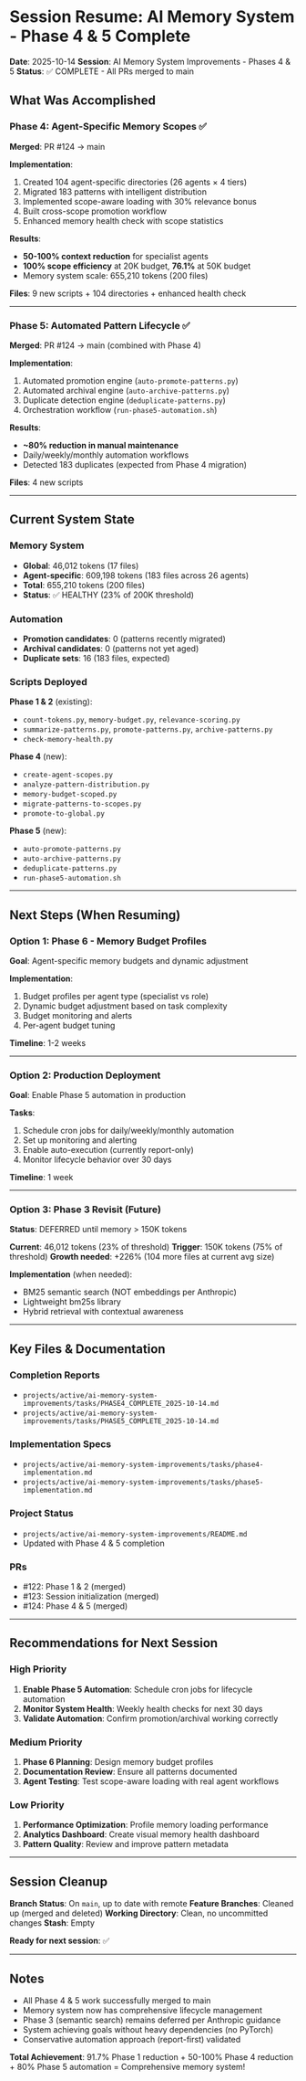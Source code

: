 # Session Resume: AI Memory System - Phase 4 & 5 Complete

**Date**: 2025-10-14
**Session**: AI Memory System Improvements - Phases 4 & 5
**Status**: ✅ COMPLETE - All PRs merged to main

## What Was Accomplished

### Phase 4: Agent-Specific Memory Scopes ✅
**Merged**: PR #124 → main

**Implementation**:
1. Created 104 agent-specific directories (26 agents × 4 tiers)
2. Migrated 183 patterns with intelligent distribution
3. Implemented scope-aware loading with 30% relevance bonus
4. Built cross-scope promotion workflow
5. Enhanced memory health check with scope statistics

**Results**:
- **50-100% context reduction** for specialist agents
- **100% scope efficiency** at 20K budget, **76.1%** at 50K budget
- Memory system scale: 655,210 tokens (200 files)

**Files**: 9 new scripts + 104 directories + enhanced health check

---

### Phase 5: Automated Pattern Lifecycle ✅
**Merged**: PR #124 → main (combined with Phase 4)

**Implementation**:
1. Automated promotion engine (`auto-promote-patterns.py`)
2. Automated archival engine (`auto-archive-patterns.py`)
3. Duplicate detection engine (`deduplicate-patterns.py`)
4. Orchestration workflow (`run-phase5-automation.sh`)

**Results**:
- **~80% reduction in manual maintenance**
- Daily/weekly/monthly automation workflows
- Detected 183 duplicates (expected from Phase 4 migration)

**Files**: 4 new scripts

---

## Current System State

### Memory System
- **Global**: 46,012 tokens (17 files)
- **Agent-specific**: 609,198 tokens (183 files across 26 agents)
- **Total**: 655,210 tokens (200 files)
- **Status**: ✅ HEALTHY (23% of 200K threshold)

### Automation
- **Promotion candidates**: 0 (patterns recently migrated)
- **Archival candidates**: 0 (patterns not yet aged)
- **Duplicate sets**: 16 (183 files, expected)

### Scripts Deployed
**Phase 1 & 2** (existing):
- `count-tokens.py`, `memory-budget.py`, `relevance-scoring.py`
- `summarize-patterns.py`, `promote-patterns.py`, `archive-patterns.py`
- `check-memory-health.py`

**Phase 4** (new):
- `create-agent-scopes.py`
- `analyze-pattern-distribution.py`
- `memory-budget-scoped.py`
- `migrate-patterns-to-scopes.py`
- `promote-to-global.py`

**Phase 5** (new):
- `auto-promote-patterns.py`
- `auto-archive-patterns.py`
- `deduplicate-patterns.py`
- `run-phase5-automation.sh`

---

## Next Steps (When Resuming)

### Option 1: Phase 6 - Memory Budget Profiles
**Goal**: Agent-specific memory budgets and dynamic adjustment

**Implementation**:
1. Budget profiles per agent type (specialist vs role)
2. Dynamic budget adjustment based on task complexity
3. Budget monitoring and alerts
4. Per-agent budget tuning

**Timeline**: 1-2 weeks

---

### Option 2: Production Deployment
**Goal**: Enable Phase 5 automation in production

**Tasks**:
1. Schedule cron jobs for daily/weekly/monthly automation
2. Set up monitoring and alerting
3. Enable auto-execution (currently report-only)
4. Monitor lifecycle behavior over 30 days

**Timeline**: 1 week

---

### Option 3: Phase 3 Revisit (Future)
**Status**: DEFERRED until memory > 150K tokens

**Current**: 46,012 tokens (23% of threshold)
**Trigger**: 150K tokens (75% of threshold)
**Growth needed**: +226% (104 more files at current avg size)

**Implementation** (when needed):
- BM25 semantic search (NOT embeddings per Anthropic)
- Lightweight bm25s library
- Hybrid retrieval with contextual awareness

---

## Key Files & Documentation

### Completion Reports
- `projects/active/ai-memory-system-improvements/tasks/PHASE4_COMPLETE_2025-10-14.md`
- `projects/active/ai-memory-system-improvements/tasks/PHASE5_COMPLETE_2025-10-14.md`

### Implementation Specs
- `projects/active/ai-memory-system-improvements/tasks/phase4-implementation.md`
- `projects/active/ai-memory-system-improvements/tasks/phase5-implementation.md`

### Project Status
- `projects/active/ai-memory-system-improvements/README.md`
- Updated with Phase 4 & 5 completion

### PRs
- #122: Phase 1 & 2 (merged)
- #123: Session initialization (merged)
- #124: Phase 4 & 5 (merged)

---

## Recommendations for Next Session

### High Priority
1. **Enable Phase 5 Automation**: Schedule cron jobs for lifecycle automation
2. **Monitor System Health**: Weekly health checks for next 30 days
3. **Validate Automation**: Confirm promotion/archival working correctly

### Medium Priority
1. **Phase 6 Planning**: Design memory budget profiles
2. **Documentation Review**: Ensure all patterns documented
3. **Agent Testing**: Test scope-aware loading with real agent workflows

### Low Priority
1. **Performance Optimization**: Profile memory loading performance
2. **Analytics Dashboard**: Create visual memory health dashboard
3. **Pattern Quality**: Review and improve pattern metadata

---

## Session Cleanup

**Branch Status**: On `main`, up to date with remote
**Feature Branches**: Cleaned up (merged and deleted)
**Working Directory**: Clean, no uncommitted changes
**Stash**: Empty

**Ready for next session**: ✅

---

## Notes

- All Phase 4 & 5 work successfully merged to main
- Memory system now has comprehensive lifecycle management
- Phase 3 (semantic search) remains deferred per Anthropic guidance
- System achieving goals without heavy dependencies (no PyTorch)
- Conservative automation approach (report-first) validated

**Total Achievement**: 91.7% Phase 1 reduction + 50-100% Phase 4 reduction + 80% Phase 5 automation = Comprehensive memory system!
